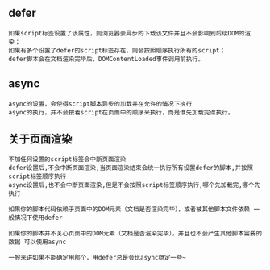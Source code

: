 ## defer 
```
如果script标签设置了该属性，则浏览器会异步的下载该文件并且不会影响到后续DOM的渲染；
如果有多个设置了defer的script标签存在，则会按照顺序执行所有的script；
defer脚本会在文档渲染完毕后，DOMContentLoaded事件调用前执行。
```


## async
```
async的设置，会使得script脚本异步的加载并在允许的情况下执行
async的执行，并不会按着script在页面中的顺序来执行，而是谁先加载完谁执行。
```

## 关于页面渲染
```
不加任何设置的script标签会中断页面渲染
defer设置后,不会中断页面渲染,当页面渲染结束会统一执行所有设置defer的脚本,并按照script标签顺序执行
async设置后,也不会中断页面渲染,但是不会按照script标签顺序执行,哪个先加载完,哪个先执行
```


``
如果你的脚本代码依赖于页面中的DOM元素（文档是否渲染完毕），或者被其他脚本文件依赖
一般情况下使用defer
``


``
如果你的脚本并不关心页面中的DOM元素（文档是否渲染完毕），并且也不会产生其他脚本需要的数据
可以使用async
``

``
一般来讲如果不能确定用那个，用defer总是会比async稳定一些~
``
